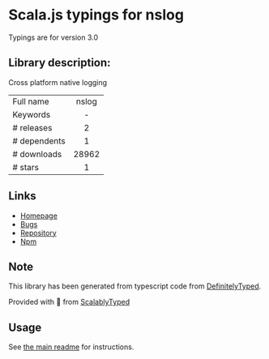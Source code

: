 
# Scala.js typings for nslog

Typings are for version 3.0

## Library description:
Cross platform native logging

|                    |                 |
| ------------------ | :-------------: |
| Full name          | nslog |
| Keywords           | - |
| # releases         | 2 |
| # dependents       | 1 |
| # downloads        | 28962 |
| # stars            | 1 |

## Links
- [Homepage](https://github.com/atom/node-nslog#readme)
- [Bugs](https://github.com/atom/node-nslog/issues)
- [Repository](https://github.com/atom/node-nslog)
- [Npm](https://www.npmjs.com/package/nslog)
    


## Note
This library has been generated from typescript code from [DefinitelyTyped](https://definitelytyped.org).

Provided with :purple_heart: from [ScalablyTyped](https://github.com/oyvindberg/ScalablyTyped)

## Usage
See [the main readme](../../readme.md) for instructions.


